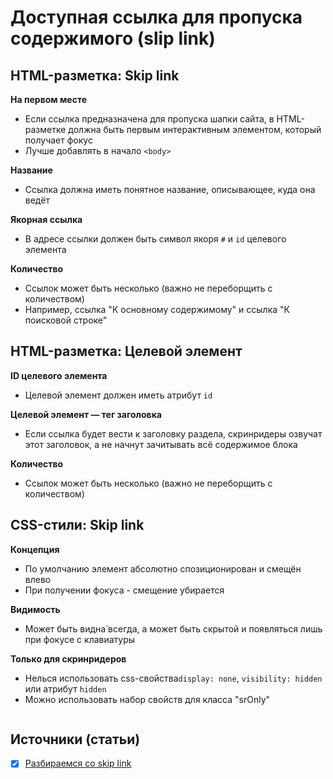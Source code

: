 # **Доступная ссылка для пропуска содержимого (slip link)**

## HTML-разметка: Skip link
**На первом месте**<br/>
- Если ссылка предназначена для пропуска шапки сайта, в HTML-разметке должна быть первым интерактивным элементом, который получает фокус
- Лучше добавлять в начало `<body>`

**Название**<br/>
- Ссылка должна иметь понятное название, описывающее, куда она ведёт

**Якорная ссылка**<br/>
- В адресе ссылки должен быть символ якоря `#` и `id` целевого элемента

**Количество**<br/>
- Ссылок может быть несколько (важно не переборщить с количеством)
- Например, ссылка "К основному содержимому" и ссылка "К поисковой строке"


## HTML-разметка: Целевой элемент
**ID целевого элемента**<br/>
- Целевой элемент должен иметь атрибут `id`

**Целевой элемент — тег заголовка**
- Если ссылка будет вести к заголовку раздела, скринридеры озвучат этот заголовок, а не начнут зачитывать всё содержимое блока

**Количество**<br/>
- Ссылок может быть несколько (важно не переборщить с количеством)


## CSS-стили: Skip link
**Концепция**
- По умолчанию элемент абсолютно спозиционирован и смещён влево
- При получении фокуса - смещение убирается

**Видимость**<br/>
- Может быть видна́ всегда, а может быть скрытой и появляться лишь при фокусе с клавиатуры

**Только для скринридеров**
- Нелься использовать css-свойства`display: none`, `visibility: hidden` или атрибут `hidden`
- Можно использовать набор свойств для класса "srOnly"
```css

```


## Источники (статьи)
- [x] [Разбираемся со skip link](https://tatiana-fokina-blog.ru/posts/understanding-a-skip-link/)